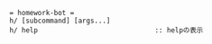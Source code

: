 ```asciidoc
= homework-bot =
h/ [subcommand] [args...]
h/ help                             :: helpの表示
```
